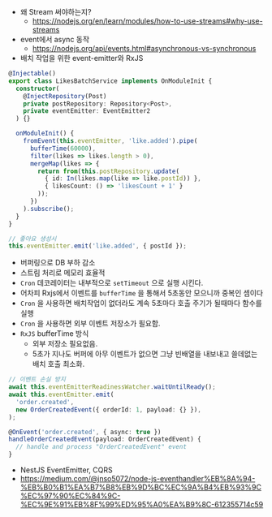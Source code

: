 
- 왜 Stream 써야하는지?
	- https://nodejs.org/en/learn/modules/how-to-use-streams#why-use-streams
- event에서 async 동작
	- https://nodejs.org/api/events.html#asynchronous-vs-synchronous
- 배치 작업을 위한 event-emitter와 RxJS

```ts
@Injectable()
export class LikesBatchService implements OnModuleInit {
  constructor(
    @InjectRepository(Post)
    private postRepository: Repository<Post>,
    private eventEmitter: EventEmitter2
  ) {}

  onModuleInit() {
    fromEvent(this.eventEmitter, 'like.added').pipe(
      bufferTime(60000),
      filter(likes => likes.length > 0),
      mergeMap(likes => {
        return from(this.postRepository.update(
          { id: In(likes.map(like => like.postId)) },
          { likesCount: () => 'likesCount + 1' }
        ));
      })
    ).subscribe();
  }
}

// 좋아요 생성시
this.eventEmitter.emit('like.added', { postId });


```

- 버퍼링으로 DB 부하 감소
- 스트림 처리로 메모리 효율적
- `Cron` 데코레이터는 내부적으로 `setTimeout` 으로 실행 시킨다.
- 어차피 Rxjs에서 이벤트를 `bufferTime` 을 통해서 5초동안 모으니까 중복인 셈이다
- `Cron` 을 사용하면 배치작업이 없더라도 계속 5초마다 호출 주기가 될때마다 함수를 실행
- `Cron` 을 사용하면 외부 이벤트 저장소가 필요함.
- `RxJS` bufferTime 방식
	- 외부 저장소 필요없음.
	- 5초가 지나도 버퍼에 아무 이벤트가 없으면 그냥 빈배열을 내보내고 쓸데없는 배치 호출 최소화.



```ts
// 이벤트 손실 방지
await this.eventEmitterReadinessWatcher.waitUntilReady();
await this.eventEmitter.emit(
  'order.created',
  new OrderCreatedEvent({ orderId: 1, payload: {} }),
);

@OnEvent('order.created', { async: true })
handleOrderCreatedEvent(payload: OrderCreatedEvent) {
  // handle and process "OrderCreatedEvent" event
}
```


- NestJS EventEmitter, CQRS
- https://medium.com/@jnso5072/node-js-eventhandler%EB%8A%94-%EB%B0%B1%EA%B7%B8%EB%9D%BC%EC%9A%B4%EB%93%9C%EC%97%90%EC%84%9C-%EC%9E%91%EB%8F%99%ED%95%A0%EA%B9%8C-612355714c59

